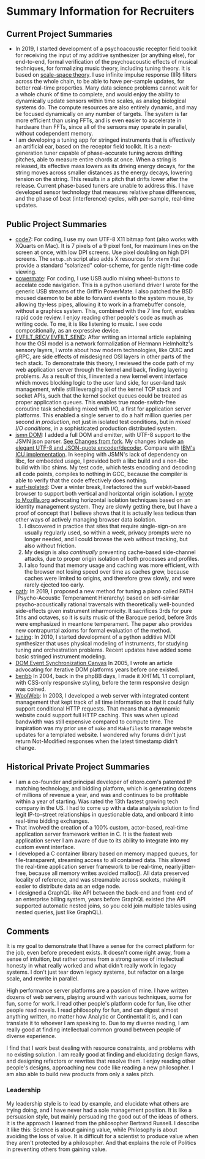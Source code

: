 # Summary Information for Recruiters

## Current Project Summaries
- In 2019, I started development of a psychoacoustic receptor field toolkit for receiving the input of my additive synthesizer (or anything else), for end-to-end, formal verification of the psychoacoustic effects of musical techniques, for formalizing music theory, including tuning theory. It is based on [scale-space theory](https://en.wikipedia.org/wiki/Scale_space). I use infinite impulse response (IIR) filters across the whole chain, to be able to have per-sample updates, for better real-time properties. Many data science problems cannot wait for a whole chunk of time to complete, and would enjoy the ability to dynamically update sensors within time scales, as analog biological systems do. The compute resources are also entirely dynamic, and may be focused dynamically on any number of targets. The system is far more efficient than using FFTs, and is even easier to accelerate in hardware than FFTs, since all of the sensors may operate in parallel, without codependent memory. 
- I am developing a tuning app for stringed instruments that is effectively an artificial ear, based on the receptor field toolkit. It is a next-generation tuner capable of phase-accurate tuning across drifting pitches, able to measure entire chords at once. When a string is released, its effective mass lowers as its driving energy decays, for the string moves across smaller distances as the energy decays, lowering tension on the string. This results in a pitch that drifts lower after the release. Current phase-based tuners are unable to address this. I have developed sensor technology that measures relative phase differences, and the phase of beat (interference) cycles, with per-sample, real-time updates. 

## Public Project Summaries
- [code7](https://github.com/legitparty/code7): For coding,  I use my own UTF-8 X11 bitmap font (also works with XQuarts on Mac). It is 7 pixels of a 9 pixel font, for maximum lines on the screen at once, with low DPI screens. Use pixel doubling on high DPI screens. The `setup.sh` script also adds X resources for `xterm` that provide a standard "solarized" color-scheme, for gentle night-time code viewing. 
- [powermate](https://github.com/legitparty/powermate): For coding, I use USB audio mixing wheel-buttons to accelate code navigation. This is a python userland driver I wrote for the generic USB streams of the Griffin PowerMate. I also patched the BSD moused daemon to be able to forward events to the system mouse, by allowing tty-less pipes, allowing it to work in a framebuffer console, without a graphics system. This, combined with the 7 line font, enables rapid code review. I enjoy reading other people's code as much as writing code. To me, it is like listening to music. I see code compositionally, as an expressive device. 
- [EVFILT_RECV,EVFILT_SEND](https://bugs.dragonflybsd.org/issues/3135): After writing an internal article explaining how the OSI model is a network formalization of Hermann Helmholtz's sensory layers, I wrote about how modern technologies, like QUIC and gRPC, are side effects of misdesigned OSI layers in other parts of the tech stack. To demonstrate this theory, I reviewed the code path of my web application server through the kernel and back, finding layering problems. As a result of this, I invented a new kernel event interface which moves blocking logic to the user land side, for user-land task management, while still leveraging all of the kernel TCP stack and socket APIs, such that the kernel socket queues could be treated as proper application queues. This enables true mode-switch-free coroutine task scheduling mixed with I/O, a first for application server platforms. This enabled a single server to do a half million queries per second *in production*, not just in isolated test conditions, but in *mixed I/O conditions*, in a sophisticated production distributed system.
- [jsmn DOM](https://github.com/legitparty/jsmn): I added a full DOM and emitter, with UTF-8 support to the JSMN json parser. [See Changes from fork](https://github.com/zserge/jsmn/compare/master...legitparty:master). My changes include [an elegant UTF-8 and JSON-quote encoder/decoder](https://github.com/legitparty/jsmn/blob/master/utf8.h). Compare with [IBM's ICU implementation](http://icu-project.org/apiref/icu4c/utf8_8h_source.html). In keeping with JSMN's lack of dependency on libc, for embedded usage, I provided both a libc build and a non-libc build with libc shims. My test code, which tests encoding and decoding all code points, compiles to nothing in GCC, because the compiler is able to verify that the code effectively does nothing. 
- [surf-isolated](https://github.com/legitparty/surf-isolated): Over a winter break, I refactored the surf webkit-based browser to support both vertical and horizontal origin isolation. I [wrote to Mozilla.org](https://bugzilla.mozilla.org/show_bug.cgi?id=565965#c33) advocating horizontal isolation techniques based on an identity management system. They are slowly getting there, but I have a proof of concept that I believe shows that it is actually less tedious than other ways of actively managing browser data isolation.
  1. I discovered in practice that sites that require single-sign-on are usually regularly used, so within a week, privacy prompts were no longer needed, and I could browse the web without tracking, but also without friction.
  2. My design is also *continually* preventing cache-based side-channel attacks, due to proper origin isolation of both processes and profiles.
  3. I also found that memory usage and caching was more efficient, with the browser not losing speed over time as caches grew, because caches were limited to origins, and therefore grew slowly, and were rarely ejected too early. 
- [path](https://github.com/legitparty/path): In 2019, I proposed a new method for tuning a piano called PATH (Psycho-Acoustic Temperament Hierarchy) based on self-similar psycho-acoustically rational traversals with theoretically well-bounded side-effects given instrument inharmonicity. It sacrifices 3rds for pure 5ths and octaves, so it is suits music of the Baroque period, before 3rds were emphasized in meantone temperament. The paper also provides new contrapuntal axioms for formal evaluation of the method.
- [tuning](https://github.com/legitparty/tuning): In 2010, I started development of a python additive MIDI synthesizer that uses physical modeling of instruments, for studying tuning and orchestration problems. Recent updates have added some basic stringed instrument modeling.
- [DOM Event Synchronization Canvas](https://web.archive.org/web/20080121000851/tautology.org/software/articles/ajax) In 2005, I wrote an article advocating for iterative DOM platforms years before one existed.
- [benbb](https://web.archive.org/web/20061205011828/http://benbb.org/) In 2004, back in the phpBB days, I made it XHTML 1.1 compliant, with CSS-only responsive styling, before the term responsive design was coined. 
- [WoolWeb](https://web.archive.org/web/20080314163515/http://tautology.org/software/woolweb/): In 2003, I developed a web server with integrated content management that kept track of all time information so that it could fully support conditional HTTP requests. That means that a dymnamic website could support full HTTP caching. This was when upload bandwidth was still expensive compared to compute time. The inspiration was my prior use of `make` and `Makefile`s to manage website updates for a templated website. I wondered why forums didn't just return Not-Modified responses when the latest timestamp didn't change. 

## Historical Private Project Summaries
- I am a co-founder and principal developer of eltoro.com's patented IP matching technology, and bidding platform, which is generating dozens of millions of revenue a year, and was and continues to be profitable within a year of starting. Was rated the 13th fastest growing tech company in the US. I had to come up with a data analysis solution to find legit IP-to-street relationships in questionable data, and onboard it into real-time bidding exchanges. 
- That involved the creation of a 100% custom, actor-based, real-time application server framework written in C. It is the fastest web application server I am aware of due to its ability to integrate into my custom event interface. 
- I developed a C container library based on memory mapped queues, for file-transparent, streaming access to all contained data. This allowed the real-time application server framework to be real-time, nearly jitter-free, because all memory writes avoided malloc(). All data preserved locality of reference, and was streamable across sockets, making it easier to distribute data as an edge node. 
- I designed a GraphQL-like API between the back-end and front-end of an enterprise billing system, years before GraphQL existed (the API supported automatic nested joins, so you cold join multiple tables using nested queries, just like GraphQL).

## Comments
It is my goal to demonstrate that I have a sense for the correct platform for the job, even before precedent exists. It doesn't come right away, from a sense of intuition, but rather comes from a strong sense of intellectual honesty in what really worked and what didn't really work in legacy systems. I don't just tear down legacy systems, but refactor on a large scale, and rewrite in parallel.

High performance server platforms are a passion of mine. I have written dozens of web servers, playing around with various techniques, some for fun,  some for work. I read other people's platform code for fun, like other people read novels. I read  philosophy for fun, and can digest almost anything written, no matter how Analytic or Continental it is, and I can translate it to whoever I am speaking to. Due to my diverse reading, I am really good at finding intellectual common ground between people of diverse experience. 

I find that I work best dealing with resource constraints, and problems with no existing solution. I am really good at finding and elucidating design flaws, and designing refactors or rewrites that resolve them. I enjoy reading other people's designs, approaching new code like reading a new philosopher. I am also able to build new products from only a sales pitch.

### Leadership

My leadership style is to lead by example, and elucidate what others are trying doing, and I have never had a sole management position. It is like a persuasion style, but mainly persuading the good out of the ideas of others. It is the approach I learned from the philosopher Bertrand Russell. I describe it like this: Science is about gaining value, while Philosophy is about avoiding the loss of value. It is difficult for a scientist to produce value when they aren't protected by a philosopher. And that explains the role of Politics in preventing others from gaining value. 

